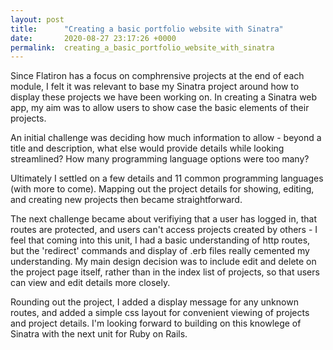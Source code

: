 ```yaml
---
layout: post
title:      "Creating a basic portfolio website with Sinatra"
date:       2020-08-27 23:17:26 +0000
permalink:  creating_a_basic_portfolio_website_with_sinatra
---
```



Since Flatiron has a focus on comphrensive projects at the end of each module, I felt it was relevant to base my Sinatra project around how to display these projects we have been working on. In creating a Sinatra web app, my aim was to allow users to show case the basic elements of their projects.

An initial challenge was deciding how much information to allow - beyond a title and description, what else would provide details while looking streamlined? How many programming language options were too many?

Ultimately I settled on a few details and 11 common programming languages (with more to come). Mapping out the project details for showing, editing, and creating new projects then became straightforward. 

The next challenge became about verifiying that a user has logged in, that routes are protected, and users can't access projects created by others - I feel that coming into this unit, I had a basic understanding of http routes, but the 'redirect' commands and display of .erb files really cemented my understanding. My main design decision was to include edit and delete on the project page itself, rather than in the index list of projects, so that users can view and edit details more closely. 

Rounding out the project, I added a display message for any unknown routes, and added a simple css layout for convenient viewing of projects and project details. I'm looking forward to building on this knowlege of Sinatra with the next unit for Ruby on Rails.
